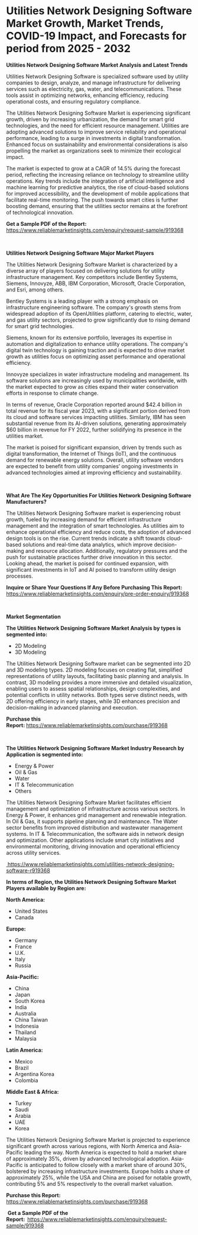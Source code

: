 <p><h1>Utilities Network Designing Software Market Growth, Market Trends, COVID-19 Impact, and Forecasts for period from 2025 - 2032</h1></p><p><strong>Utilities Network Designing Software Market Analysis and Latest Trends</strong></p>
<p><p>Utilities Network Designing Software is specialized software used by utility companies to design, analyze, and manage infrastructure for delivering services such as electricity, gas, water, and telecommunications. These tools assist in optimizing networks, enhancing efficiency, reducing operational costs, and ensuring regulatory compliance.</p><p>The Utilities Network Designing Software Market is experiencing significant growth, driven by increasing urbanization, the demand for smart grid technologies, and the need for efficient resource management. Utilities are adopting advanced solutions to improve service reliability and operational performance, leading to a surge in investments in digital transformation. Enhanced focus on sustainability and environmental considerations is also propelling the market as organizations seek to minimize their ecological impact.</p><p>The market is expected to grow at a CAGR of 14.5% during the forecast period, reflecting the increasing reliance on technology to streamline utility operations. Key trends include the integration of artificial intelligence and machine learning for predictive analytics, the rise of cloud-based solutions for improved accessibility, and the development of mobile applications that facilitate real-time monitoring. The push towards smart cities is further boosting demand, ensuring that the utilities sector remains at the forefront of technological innovation.</p></p>
<p><strong>Get a Sample PDF of the Report:&nbsp;</strong> <a href="https://www.reliablemarketinsights.com/enquiry/request-sample/919368?utm_campaign=2643&utm_medium=2&utm_source=Github&utm_content=ia&utm_term=18042025&utm_id=utilities-network-designing-software">https://www.reliablemarketinsights.com/enquiry/request-sample/919368</a></p>
<p>&nbsp;</p>
<p><strong>Utilities Network Designing Software Major Market Players</strong></p>
<p><p>The Utilities Network Designing Software Market is characterized by a diverse array of players focused on delivering solutions for utility infrastructure management. Key competitors include Bentley Systems, Siemens, Innovyze, ABB, IBM Corporation, Microsoft, Oracle Corporation, and Esri, among others. </p><p>Bentley Systems is a leading player with a strong emphasis on infrastructure engineering software. The company's growth stems from widespread adoption of its OpenUtilities platform, catering to electric, water, and gas utility sectors, projected to grow significantly due to rising demand for smart grid technologies.</p><p>Siemens, known for its extensive portfolio, leverages its expertise in automation and digitalization to enhance utility operations. The company's digital twin technology is gaining traction and is expected to drive market growth as utilities focus on optimizing asset performance and operational efficiency.</p><p>Innovyze specializes in water infrastructure modeling and management. Its software solutions are increasingly used by municipalities worldwide, with the market expected to grow as cities expand their water conservation efforts in response to climate change.</p><p>In terms of revenue, Oracle Corporation reported around $42.4 billion in total revenue for its fiscal year 2023, with a significant portion derived from its cloud and software services impacting utilities. Similarly, IBM has seen substantial revenue from its AI-driven solutions, generating approximately $60 billion in revenue for FY 2022, further solidifying its presence in the utilities market.</p><p>The market is poised for significant expansion, driven by trends such as digital transformation, the Internet of Things (IoT), and the continuous demand for renewable energy solutions. Overall, utility software vendors are expected to benefit from utility companies’ ongoing investments in advanced technologies aimed at improving efficiency and sustainability.</p></p>
<p>&nbsp;</p>
<p><strong>What Are The Key Opportunities For Utilities Network Designing Software Manufacturers?</strong></p>
<p><p>The Utilities Network Designing Software market is experiencing robust growth, fueled by increasing demand for efficient infrastructure management and the integration of smart technologies. As utilities aim to enhance operational efficiency and reduce costs, the adoption of advanced design tools is on the rise. Current trends indicate a shift towards cloud-based solutions and real-time data analytics, which improve decision-making and resource allocation. Additionally, regulatory pressures and the push for sustainable practices further drive innovation in this sector. Looking ahead, the market is poised for continued expansion, with significant investments in IoT and AI poised to transform utility design processes.</p></p>
<p><strong>Inquire or Share Your Questions If Any Before Purchasing This Report:</strong> <a href="https://www.reliablemarketinsights.com/enquiry/pre-order-enquiry/919368?utm_campaign=2643&utm_medium=2&utm_source=Github&utm_content=ia&utm_term=18042025&utm_id=utilities-network-designing-software">https://www.reliablemarketinsights.com/enquiry/pre-order-enquiry/919368</a></p>
<p>&nbsp;</p>
<p><strong>Market Segmentation</strong></p>
<p><strong>The Utilities Network Designing Software Market Analysis by types is segmented into:</strong></p>
<p><ul><li>2D Modeling</li><li>3D Modeling</li></ul></p>
<p><p>The Utilities Network Designing Software market can be segmented into 2D and 3D modeling types. 2D modeling focuses on creating flat, simplified representations of utility layouts, facilitating basic planning and analysis. In contrast, 3D modeling provides a more immersive and detailed visualization, enabling users to assess spatial relationships, design complexities, and potential conflicts in utility networks. Both types serve distinct needs, with 2D offering efficiency in early stages, while 3D enhances precision and decision-making in advanced planning and execution.</p></p>
<p><strong>Purchase this Report:&nbsp;</strong><a href="https://www.reliablemarketinsights.com/purchase/919368?utm_campaign=2643&utm_medium=2&utm_source=Github&utm_content=ia&utm_term=18042025&utm_id=utilities-network-designing-software">https://www.reliablemarketinsights.com/purchase/919368</a></p>
<p>&nbsp;</p>
<p><strong>The Utilities Network Designing Software Market Industry Research by Application is segmented into:</strong></p>
<p><ul><li>Energy & Power</li><li>Oil & Gas</li><li>Water</li><li>IT & Telecommunication</li><li>Others</li></ul></p>
<p><p>The Utilities Network Designing Software Market facilitates efficient management and optimization of infrastructure across various sectors. In Energy & Power, it enhances grid management and renewable integration. In Oil & Gas, it supports pipeline planning and maintenance. The Water sector benefits from improved distribution and wastewater management systems. In IT & Telecommunication, the software aids in network design and optimization. Other applications include smart city initiatives and environmental monitoring, driving innovation and operational efficiency across utility services.</p></p>
<p><a href="https://www.reliablemarketinsights.com/utilities-network-designing-software-r919368?utm_campaign=2643&utm_medium=2&utm_source=Github&utm_content=ia&utm_term=18042025&utm_id=utilities-network-designing-software">&nbsp;https://www.reliablemarketinsights.com/utilities-network-designing-software-r919368</a></p>
<p><strong>In terms of Region, the Utilities Network Designing Software Market Players available by Region are:</strong></p>
<p>
    <p> <strong> North America: </strong>
        <ul>
            <li>United States</li>
            <li>Canada</li>
        </ul>
        </p> 
    <p> <strong> Europe: </strong>
        <ul>
            <li>Germany</li>
            <li>France</li>
            <li>U.K.</li>
            <li>Italy</li>
            <li>Russia</li>
        </ul>
        </p> 
    <p> <strong> Asia-Pacific: </strong>
        <ul>
            <li>China</li>
            <li>Japan</li>
            <li>South Korea</li>
            <li>India</li>
            <li>Australia</li>
            <li>China Taiwan</li>
            <li>Indonesia</li>
            <li>Thailand</li>
            <li>Malaysia</li>
        </ul>
        </p> 
    <p> <strong> Latin America: </strong>
        <ul>
            <li>Mexico</li>
            <li>Brazil</li>
            <li>Argentina Korea</li>
            <li>Colombia</li>
        </ul>
        </p> 
    <p> <strong> Middle East & Africa: </strong>
        <ul>
            <li>Turkey</li>
            <li>Saudi</li>
            <li>Arabia</li>
            <li>UAE</li>
            <li>Korea</li>
        </ul>
    </p>
    </p>
<p><p>The Utilities Network Designing Software Market is projected to experience significant growth across various regions, with North America and Asia-Pacific leading the way. North America is expected to hold a market share of approximately 35%, driven by advanced technological adoption. Asia-Pacific is anticipated to follow closely with a market share of around 30%, bolstered by increasing infrastructure investments. Europe holds a share of approximately 25%, while the USA and China are poised for notable growth, contributing 5% and 5% respectively to the overall market valuation.</p></p>
<p><strong>Purchase this Report: </strong><a href="https://www.reliablemarketinsights.com/purchase/919368?utm_campaign=2643&utm_medium=2&utm_source=Github&utm_content=ia&utm_term=18042025&utm_id=utilities-network-designing-software">https://www.reliablemarketinsights.com/purchase/919368</a></p>
<p>&nbsp;<strong>Get a Sample PDF of the Report:&nbsp;&nbsp;</strong><a href="https://www.reliablemarketinsights.com/enquiry/request-sample/919368?utm_campaign=2643&utm_medium=2&utm_source=Github&utm_content=ia&utm_term=18042025&utm_id=utilities-network-designing-software">https://www.reliablemarketinsights.com/enquiry/request-sample/919368</a></p>
<p><strong></strong></p>
<p><p></p><p></p><p></p></p>